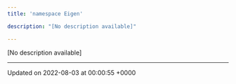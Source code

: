 ```yaml
---
title: 'namespace Eigen'

description: "[No description available]"

---
```







[No description available]






-------------------------------

Updated on 2022-08-03 at 00:00:55 +0000